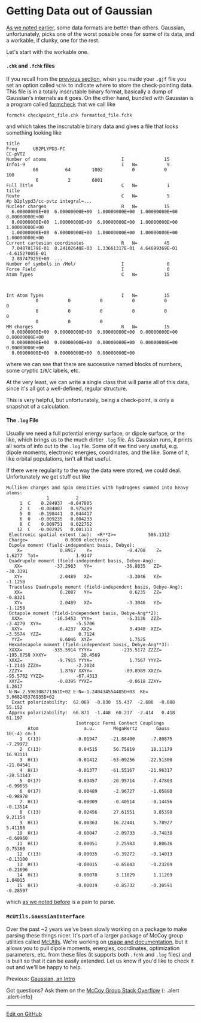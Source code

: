 # Getting Data out of Gaussian

[As we noted earlier](DataFormats.md), some data formats are better than others.
Gaussian, unfortunately, picks one of the worst possible ones for some of its data, and a workable, if clunky, one for the rest.

Let's start with the workable one. 

#### `.chk` and `.fchk` files
If you recall from the [previous section](GaussianIntro.md), when you made your `.gjf` file you set an option called `%Chk` to indicate where to store the check-pointing data.
This file is in a totally inscrutable binary format, basically a dump of Gaussian's internals as it goes.
On the other hand, bundled with Gaussian is a program called [formcheck](https://gaussian.com/formchk/) that we call like

```lang-none
formchk checkpoint_file.chk formatted_file.fchk
```

and which takes the inscrutable binary data and gives a file that looks something looking like

```lang-none
title                                                                   
Freq      UB2PLYPD3-FC                                                CC-pVTZ             
Number of atoms                            I               15
Info1-9                                    I   N=           9
          66          64        1002           0           0         100
           6           2        6001
Full Title                                 C   N=           1
title       
Route                                      C   N=           5
#p b2plypd3/cc-pvtz integral=...
Nuclear charges                            R   N=          15
  6.00000000E+00  6.00000000E+00  1.00000000E+00  1.00000000E+00  8.00000000E+00
  8.00000000E+00  1.00000000E+00  6.00000000E+00  1.00000000E+00  1.00000000E+00
  1.00000000E+00  6.00000000E+00  1.00000000E+00  1.00000000E+00  1.00000000E+00
Current cartesian coordinates              R   N=          45
  7.04878179E-01  8.24102648E-03  1.33661317E-01  4.64699369E-01 -4.61527005E-01
  2.89747925E+00  ...
Number of symbols in /Mol/                 I                0
Force Field                                I                0
Atom Types                                 C   N=          15
                                                            
                                                            
                                                            
Int Atom Types                             I   N=          15
           0           0           0           0           0           0
           0           0           0           0           0           0
           0           0           0
MM charges                                 R   N=          15
  0.00000000E+00  0.00000000E+00  0.00000000E+00  0.00000000E+00  0.00000000E+00
  0.00000000E+00  0.00000000E+00  0.00000000E+00  0.00000000E+00  0.00000000E+00
  0.00000000E+00  0.00000000E+00  0.00000000E+00
```

where we can see that there are successive named blocks of numbers, some cryptic `I`/`R`/`C` labels, etc.

At the very least, we can write a single class that will parse all of this data, since it's all got a well-defined, regular structure.

This is very helpful, but unfortunately, being a check-point, is only a snapshot of a calculation. 

#### The `.log` File

Usually we need a full potential energy surface, or dipole surface, or the like, which brings us to the much dirtier `.log` file.
As Gaussian runs, it prints all sorts of info out to the `.log` file. Some of it we find very useful, e.g. dipole moments, electronic energies, coordinates, and the like. Some of it, like orbital populations, isn't all that useful.

If there were regularity to the way the data were stored, we could deal. Unfortunately we get stuff out like

```lang-none
Mulliken charges and spin densities with hydrogens summed into heavy atoms:
               1          2
     1  C    0.284937  -0.047805
     2  C   -0.084087   0.975289
     5  O   -0.198441   0.044417
     6  O   -0.009235   0.004233
     8  C    0.009751   0.022752
    12  C   -0.002925   0.001113
 Electronic spatial extent (au):  <R**2>=            586.1312
 Charge=              0.0000 electrons
 Dipole moment (field-independent basis, Debye):
    X=              0.8917    Y=             -0.4708    Z=              1.6277  Tot=              1.9147
 Quadrupole moment (field-independent basis, Debye-Ang):
   XX=            -37.2983   YY=            -36.8835   ZZ=            -38.3391
   XY=              2.0489   XZ=             -3.3046   YZ=             -1.1258
 Traceless Quadrupole moment (field-independent basis, Debye-Ang):
   XX=              0.2087   YY=              0.6235   ZZ=             -0.8321
   XY=              2.0489   XZ=             -3.3046   YZ=             -1.1258
 Octapole moment (field-independent basis, Debye-Ang**2):
  XXX=            -16.5453  YYY=             -5.3136  ZZZ=             -3.4279  XYY=             -5.5706
  XXY=             -6.4237  XXZ=              3.4940  XZZ=             -3.5574  YZZ=              0.7124
  YYZ=              0.6046  XYZ=              1.7525
 Hexadecapole moment (field-independent basis, Debye-Ang**3):
 XXXX=           -335.5914 YYYY=           -215.5172 ZZZZ=           -195.0758 XXXY=             20.4569
 XXXZ=             -9.7915 YYYX=              1.7567 YYYZ=             -1.2146 ZZZX=             -2.3024
 ZZZY=              1.8767 XXYY=            -89.8989 XXZZ=            -95.5782 YYZZ=            -67.4313
 XXYZ=             -0.8395 YYXZ=             -0.0618 ZZXY=              1.2617
 N-N= 2.598308771361D+02 E-N=-1.240434554405D+03  KE= 3.068245376935D+02
  Exact polarizability:  62.069  -0.830  55.437  -2.686  -0.888  55.152
 Approx polarizability:  66.871  -1.448  60.217  -2.414   0.418  61.197
                          Isotropic Fermi Contact Couplings
        Atom                 a.u.       MegaHertz       Gauss      10(-4) cm-1
     1  C(13)             -0.01947     -21.88400      -7.80875      -7.29972
     2  C(13)              0.04515      50.75819      18.11179      16.93111
     3  H(1)              -0.01412     -63.09256     -22.51300     -21.04541
     4  H(1)              -0.01377     -61.55167     -21.96317     -20.53143
     5  O(17)              0.03457     -20.95714      -7.47803      -6.99055
     6  O(17)              0.00489      -2.96727      -1.05880      -0.98978
     7  H(1)              -0.00009      -0.40514      -0.14456      -0.13514
     8  C(13)              0.02456      27.61551       9.85390       9.21154
     9  H(1)               0.00363      16.22441       5.78927       5.41188
    10  H(1)              -0.00047      -2.09733      -0.74838      -0.69960
    11  H(1)               0.00051       2.25983       0.80636       0.75380
    12  C(13)             -0.00035      -0.39272      -0.14013      -0.13100
    13  H(1)              -0.00015      -0.65043      -0.23209      -0.21696
    14  H(1)               0.00070       3.11829       1.11269       1.04015
    15  H(1)              -0.00019      -0.85732      -0.30591      -0.28597
```

which [as we noted before](LoadingDataIn.md#dirty-data) is a pain to parse.

### `McUtils.GaussianInterface`

Over the past ~2 years we've been slowly working on a package to make parsing these things nicer. 
It's part of a larger package of McCoy group utilities called [McUtils](https://github.com/McCoyGroup/McUtils).
We're working on [usage and documentation](../../Documentation/McUtils.GaussianInterface.md), but it allows you to pull dipole moments, energies, coordinates, optimization parameters, etc. from these files (it supports both `.fchk` and `.log` files) and is built so that it can be easily extended.
Let us know if you'd like to check it out and we'll be happy to help.

<span class="text-muted">Previous:</span>
 [Gaussian, an Intro](GaussianIntro.md)

Got questions? Ask them on the [McCoy Group Stack Overflow](https://stackoverflow.com/c/mccoygroup/questions/ask)
{: .alert .alert-info}

---
[Edit on GitHub <i class="fab fa-github" aria-hidden="true"></i>](https://github.com/McCoyGroup/References/edit/gh-pages/McCoy%20Group%20Code%20Academy/DataIO/GaussianIntro.md)
